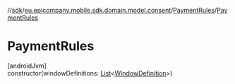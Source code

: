 //[sdk](../../../index.md)/[eu.epicompany.mobile.sdk.domain.model.consent](../index.md)/[PaymentRules](index.md)/[PaymentRules](-payment-rules.md)

# PaymentRules

[androidJvm]\
constructor(windowDefinitions: [List](https://kotlinlang.org/api/latest/jvm/stdlib/kotlin.collections/-list/index.html)&lt;[WindowDefinition](../-window-definition/index.md)&gt;)
